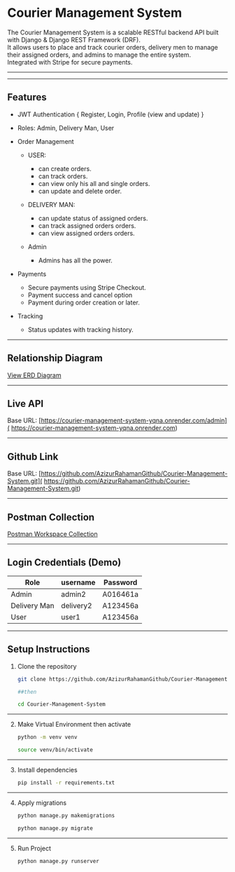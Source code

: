 # Courier Management System 
The Courier Management System is a scalable RESTful backend API built with Django & Django REST Framework (DRF).  
It allows users to place and track courier orders, delivery men to manage their assigned orders, and admins to manage the entire system.  
Integrated with Stripe for secure payments.

---
---

## Features
- JWT Authentication { Register, Login, Profile (view and  update) }
- Roles: Admin, Delivery Man, User
- Order Management

  - USER:
    - can create orders. 
    - can track orders.
    - can view only his all and single orders.
    - can update and delete order.

  - DELIVERY MAN:
    - can update status of assigned orders.
    - can track assigned orders orders.
    - can view assigned orders orders.

  - Admin
    - Admins has all the power.

- Payments
  - Secure payments using Stripe Checkout.
  - Payment success and cancel option
  - Payment during order creation or later.

- Tracking
  - Status updates with tracking history.

---



## Relationship Diagram
[View ERD Diagram](https://dbdiagram.io/d/Courier-Management-System-DB-Diagram-68ca3a0452b325f10768fec9)

---

## Live API
Base URL: [https://courier-management-system-yqna.onrender.com/admin](  https://courier-management-system-yqna.onrender.com)

---

## Github Link
Base URL: [https://github.com/AzizurRahamanGithub/Courier-Management-System.git]( https://github.com/AzizurRahamanGithub/Courier-Management-System.git)


---

## Postman Collection
[Postman Workspace Collection](https://couriermanagement01.postman.co/workspace/Team-Workspace~03e19c91-a803-45b5-8904-1437df1eaaba/collection/48502291-5766ba6e-4390-429c-9ed6-0cbdce6e4ef3?action=share&creator=48502291&active-environment=48502291-b3206a0d-b42b-46f9-a24d-8f9e786d8d8c)

---

## Login Credentials (Demo)

| Role         | username       | Password   |
|--------------|------------------------|------------|
| Admin        | admin2      | A016461a   |
| Delivery Man |   delivery2 | A123456a|
| User         | user1      | A123456a    |

---

## Setup Instructions

1. Clone the repository  
   ```bash
   git clone https://github.com/AzizurRahamanGithub/Courier-Management-System.git
   
   ##then 

   cd Courier-Management-System

---

2. Make Virtual Environment then activate
   ```bash
   python -m venv venv

   source venv/bin/activate
---

3. Install dependencies
   ```bash
   pip install -r requirements.txt 

---

4. Apply migrations
   ```bash
   python manage.py makemigrations

   python manage.py migrate   

---

5. Run Project
   ```bash
   python manage.py runserver   
